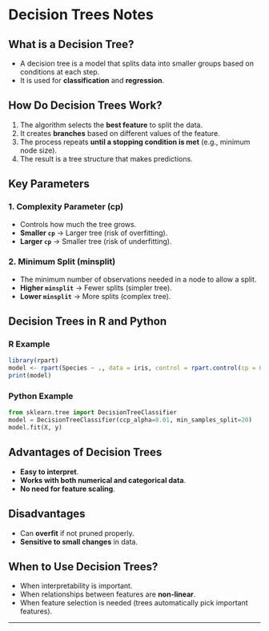 # Decision Trees Notes

## What is a Decision Tree?
- A decision tree is a model that splits data into smaller groups based on conditions at each step.
- It is used for **classification** and **regression**.

## How Do Decision Trees Work?
1. The algorithm selects the **best feature** to split the data.
2. It creates **branches** based on different values of the feature.
3. The process repeats **until a stopping condition is met** (e.g., minimum node size).
4. The result is a tree structure that makes predictions.

## Key Parameters

### 1. Complexity Parameter (cp)
- Controls how much the tree grows.
- **Smaller `cp`** → Larger tree (risk of overfitting).
- **Larger `cp`** → Smaller tree (risk of underfitting).

### 2. Minimum Split (minsplit)
- The minimum number of observations needed in a node to allow a split.
- **Higher `minsplit`** → Fewer splits (simpler tree).
- **Lower `minsplit`** → More splits (complex tree).

## Decision Trees in R and Python

### R Example
```r
library(rpart)
model <- rpart(Species ~ ., data = iris, control = rpart.control(cp = 0.01, minsplit = 20))
print(model)
```

### Python Example
```python
from sklearn.tree import DecisionTreeClassifier
model = DecisionTreeClassifier(ccp_alpha=0.01, min_samples_split=20)
model.fit(X, y)
```

## Advantages of Decision Trees
- **Easy to interpret**.
- **Works with both numerical and categorical data**.
- **No need for feature scaling**.

## Disadvantages
- Can **overfit** if not pruned properly.
- **Sensitive to small changes** in data.

## When to Use Decision Trees?
- When interpretability is important.
- When relationships between features are **non-linear**.
- When feature selection is needed (trees automatically pick important features).

---
